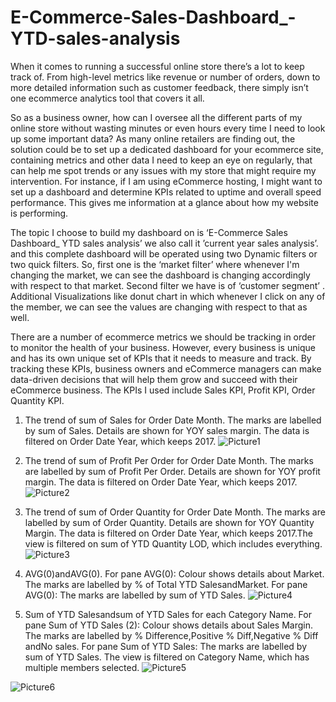 # E-Commerce-Sales-Dashboard_-YTD-sales-analysis
When it comes to running a successful online store there’s a lot to keep track of. From high-level metrics like revenue or number of orders, down to more detailed information such as customer feedback, there simply isn’t one ecommerce analytics tool that covers it all.

So as a business owner, how can I oversee all the different parts of my online store without wasting minutes or even hours every time I need to look up some important data? As many online retailers are finding out, the solution could be to set up a dedicated dashboard for your ecommerce site, containing metrics and other data I need to keep an eye on regularly, that can help me spot trends or any issues with my store that might require my intervention. For instance, if I am using eCommerce hosting, I might want to set up a dashboard and determine KPIs related to uptime and overall speed performance. This gives me information at a glance about how my website is performing.  

The topic I choose to build my dashboard on is ‘E-Commerce Sales Dashboard_ YTD sales analysis’ we also call it ’current year sales analysis’. and this complete dashboard will be operated using two Dynamic filters or two quick filters. So, first one is the ‘market filter’ where whenever I'm changing the market, we can see the dashboard is changing accordingly with respect to that market. Second filter we have is of ‘customer segment’ . Additional Visualizations like donut chart in which whenever I click on any of the member, we can see the values are changing with respect to that as well.

There are a number of ecommerce metrics we should be tracking in order to monitor the health of your business. However, every business is unique and has its own unique set of KPIs that it needs to measure and track. By tracking these KPIs, business owners and eCommerce managers can make data-driven decisions that will help them grow and succeed with their eCommerce business. The KPIs I used include Sales KPI, Profit KPI, Order Quantity KPI.





1.	The trend of sum of Sales for Order Date Month. The marks are labelled by sum of Sales. Details are shown for YOY sales margin. The data is filtered on Order Date Year, which keeps 2017.
 ![Picture1](https://user-images.githubusercontent.com/131915524/234696467-6ccf2b15-2969-41cd-8a24-a19a17ff7c26.png)


2.	The trend of sum of Profit Per Order for Order Date Month. The marks are labelled by sum of Profit Per Order. Details are shown for YOY profit margin. The data is filtered on Order Date Year, which keeps 2017.
![Picture2](https://user-images.githubusercontent.com/131915524/234696702-ded63ed2-e689-4fb0-aa5b-d7ec5e90bdfc.png) 

3.	The trend of sum of Order Quantity for Order Date Month. The marks are labelled by sum of Order Quantity. Details are shown for YOY Quantity Margin. The data is filtered on Order Date Year, which keeps 2017.The view is filtered on sum of YTD Quantity LOD, which includes everything.
![Picture3](https://user-images.githubusercontent.com/131915524/234696726-2ea3860b-4787-494f-a808-c092c191db8c.png)


4.	AVG(0)andAVG(0). For pane AVG(0): Colour shows details about Market. The marks are labelled by % of Total YTD SalesandMarket. For pane AVG(0): The marks are labelled by sum of YTD Sales.
![Picture4](https://user-images.githubusercontent.com/131915524/234696744-8064a4cd-7492-42b5-97d1-9e444a12f2ac.png)

 
5.	Sum of YTD Salesandsum of YTD Sales for each Category Name. For pane Sum of YTD Sales (2): Colour shows details about Sales Margin. The marks are labelled by % Difference,Positive % Diff,Negative % Diff andNo sales. For pane Sum of YTD Sales: The marks are labelled by sum of YTD Sales. The view is filtered on Category Name, which has multiple members selected.
![Picture5](https://user-images.githubusercontent.com/131915524/234696763-be079043-d2f3-4c89-893a-3563141a9c8c.png)

![Picture6](https://user-images.githubusercontent.com/131915524/234696775-d99e1ccd-61d2-4df5-ac97-8b93ed067803.png)


